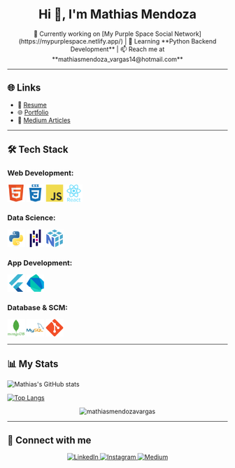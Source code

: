 <h1 align="center">Hi 👋, I'm Mathias Mendoza</h1>

<p align="center">
  🔭 Currently working on [My Purple Space Social Network](https://mypurplespace.netlify.app/) | 
  🌱 Learning **Python Backend Development** | 
  📫 Reach me at **mathiasmendoza_vargas14@hotmail.com**
</p>

---

## 🌐 Links

- 📄 [Resume](https://www.dropbox.com/scl/fi/og4qsvgczwo7e6xicw4bf/MathiasMendozaResume.pdf?rlkey=xcwb089v9cxywfqgfyqucatjz&dl=0)
- 🌐 [Portfolio](https://mathiasmendoza-portfolio.netlify.app/)
- 📝 [Medium Articles](https://medium.com/@mathiasmendozavargas1403)

---

## 🛠️ Tech Stack

### Web Development:
<div>
  <img src="https://github.com/devicons/devicon/blob/master/icons/html5/html5-original.svg" alt="HTML" width="40" height="40"/>
  <img src="https://github.com/devicons/devicon/blob/master/icons/css3/css3-plain-wordmark.svg" alt="CSS" width="40" height="40"/>
  <img src="https://github.com/devicons/devicon/blob/master/icons/javascript/javascript-original.svg" alt="JavaScript" width="40" height="40"/>
  <img src="https://github.com/devicons/devicon/blob/master/icons/react/react-original-wordmark.svg" alt="React" width="40" height="40"/>
</div>

### Data Science:
<div>
  <img src="https://github.com/devicons/devicon/blob/master/icons/python/python-original.svg" alt="Python" width="40" height="40"/>
  <img src="https://github.com/devicons/devicon/blob/master/icons/pandas/pandas-original.svg" alt="Pandas" width="40" height="40"/>
  <img src="https://github.com/devicons/devicon/blob/master/icons/numpy/numpy-original.svg" alt="NumPy" width="40" height="40"/>
</div>

### App Development:
<div>
  <img src="https://github.com/devicons/devicon/blob/master/icons/flutter/flutter-original.svg" alt="Flutter" width="40" height="40"/>
  <img src="https://github.com/devicons/devicon/blob/master/icons/dart/dart-original.svg" alt="Dart" width="40" height="40"/>
</div>

### Database & SCM:
<div>
  <img src="https://github.com/devicons/devicon/blob/master/icons/mongodb/mongodb-plain-wordmark.svg" alt="MongoDB" width="40" height="40"/>
  <img src="https://github.com/devicons/devicon/blob/master/icons/mysql/mysql-original-wordmark.svg" alt="MySQL" width="40" height="40"/>
  <img src="https://github.com/devicons/devicon/blob/master/icons/git/git-original.svg" alt="Git" width="40" height="40"/>
</div>

---

## 📊 My Stats

![Mathias's GitHub stats](https://github-readme-stats.vercel.app/api?username=MathiasMendozaVargas&theme=algolia&show_icons=true)

[![Top Langs](https://github-readme-stats.vercel.app/api/top-langs/?username=MathiasMendozaVargas&layout=compact&theme=algolia)](https://github.com/anuraghazra/github-readme-stats)

<p align="center">
  <img src="https://github-readme-streak-stats.herokuapp.com/?user=mathiasmendozavargas&theme=algolia" alt="mathiasmendozavargas" />
</p>

---

## 📱 Connect with me

<p align="center">
  <a href="https://linkedin.com/in/mathias-mendoza-vargas-19539b263" target="_blank">
    <img src="https://raw.githubusercontent.com/rahuldkjain/github-profile-readme-generator/master/src/images/icons/Social/linked-in-alt.svg" alt="LinkedIn" width="30" height="30"/>
  </a>
  <a href="https://instagram.com/mathiasmendozav" target="_blank">
    <img src="https://raw.githubusercontent.com/rahuldkjain/github-profile-readme-generator/master/src/images/icons/Social/instagram.svg" alt="Instagram" width="30" height="30"/>
  </a>
  <a href="https://medium.com/@mathiasmendozavargas1403" target="_blank">
    <img src="https://raw.githubusercontent.com/rahuldkjain/github-profile-readme-generator/master/src/images/icons/Social/medium.svg" alt="Medium" width="30" height="30"/>
  </a>
</p>
